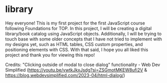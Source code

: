 # library

Hey everyone! This is my first project for the first JavaScript course following Foundations for TOP. In this project, I will be creating a digital library/book catalog using JavaScript objects. Additionally, I will be trying to touch base with some older concepts that I have not tried to implement with my designs yet, such as HTML tables, CSS custom properties, and positioning elements with CSS. With that said, I hope you all liked this project and thank you for viewing this repo!

Credits:
"Clicking outside of modal to close dialog" functionality - Web Dev Simplified (https://youtu.be/ywtkJkxJsdg?si=ZSGmotMKEW8ufi2V & https://blog.webdevsimplified.com/2023-04/html-dialog/)